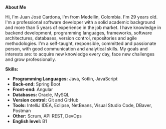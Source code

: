 **About Me**

Hi, I'm Juan José Cardona, I'm from Medellin, Colombia. I'm 29 years old.
I'm a professional software developer with a solid academic background and more than 5 years of experience in the job market. I have knowledge in backend development, programming languages, frameworks, software architectures, databases, version control, repositories and agile methodologies. I'm a self-taught, responsible, committed and passionate person, with good communication and analytical skills. My goals and interests are: to acquire new knowledge every day, face new challenges and grow professionally.

**Skills:**
- **Programming Languages:** Java, Kotlin, JavaScript
- **Back-end:** Spring Boot
- **Front-end:** Angular
- **Databases:** Oracle, MySQL
- **Version control:** Git and GitHub
- **Tools:** IntelliJ IDEA, Eclipse, NetBeans, Visual Studio Code, DBaver, Postman
- **Other:** Scrum, API REST, DevOps
- **English level:** B1
